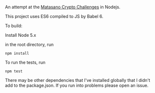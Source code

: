 An attempt at the [Matasano Crypto Challenges](http://cryptopals.com/) in Nodejs.

This project uses ES6 compiled to JS by Babel 6.

To build:

Install Node 5.x

in the root directory, run

    npm install

To run the tests, run

    npm test

There may be other dependencies that I've installed globally that I didn't add
to the package.json. If you run into problems please open an issue.

